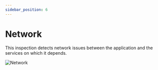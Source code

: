 ```yaml
---
sidebar_position: 6
---
```


# Network

This inspection detects network issues between the application and the services on which it depends.

<img alt="Network" src="/img/docs/network.png" class="card w-1200"/>
